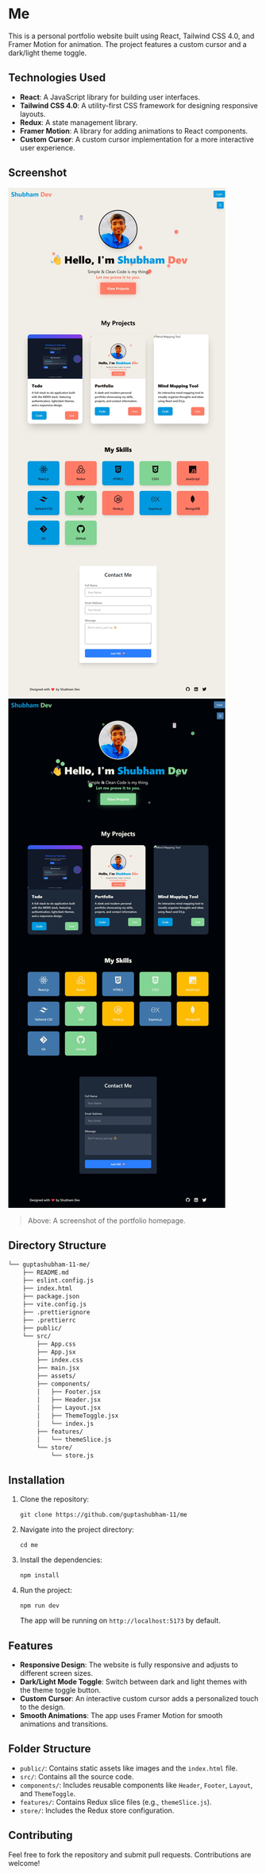 # Me

This is a personal portfolio website built using React, Tailwind CSS 4.0, and Framer Motion for animation. The project features a custom cursor and a dark/light theme toggle.

## Technologies Used

- **React**: A JavaScript library for building user interfaces.
- **Tailwind CSS 4.0**: A utility-first CSS framework for designing responsive layouts.
- **Redux**: A state management library.
- **Framer Motion**: A library for adding animations to React components.
- **Custom Cursor**: A custom cursor implementation for a more interactive user experience.

## Screenshot

![Portfolio Light Screenshot](./ScreenshortsOfPortfolio/PortfolioLight.jpeg)
![Portfolio Dark Screenshot](./ScreenshortsOfPortfolio/PortfolioDark.jpeg)

> Above: A screenshot of the portfolio homepage.

## Directory Structure

```
└── guptashubham-11-me/
    ├── README.md
    ├── eslint.config.js
    ├── index.html
    ├── package.json
    ├── vite.config.js
    ├── .prettierignore
    ├── .prettierrc
    ├── public/
    └── src/
        ├── App.css
        ├── App.jsx
        ├── index.css
        ├── main.jsx
        ├── assets/
        ├── components/
        │   ├── Footer.jsx
        │   ├── Header.jsx
        │   ├── Layout.jsx
        │   ├── ThemeToggle.jsx
        │   └── index.js
        ├── features/
        │   └── themeSlice.js
        └── store/
            └── store.js
```

## Installation

1. Clone the repository:

   ```
   git clone https://github.com/guptashubham-11/me
   ```

2. Navigate into the project directory:

   ```
   cd me
   ```

3. Install the dependencies:

   ```
   npm install
   ```

4. Run the project:

   ```
   npm run dev
   ```

   The app will be running on `http://localhost:5173` by default.

## Features

- **Responsive Design**: The website is fully responsive and adjusts to different screen sizes.
- **Dark/Light Mode Toggle**: Switch between dark and light themes with the theme toggle button.
- **Custom Cursor**: An interactive custom cursor adds a personalized touch to the design.
- **Smooth Animations**: The app uses Framer Motion for smooth animations and transitions.

## Folder Structure

- `public/`: Contains static assets like images and the `index.html` file.
- `src/`: Contains all the source code.
- `components/`: Includes reusable components like `Header`, `Footer`, `Layout`, and `ThemeToggle`.
- `features/`: Contains Redux slice files (e.g., `themeSlice.js`).
- `store/`: Includes the Redux store configuration.

## Contributing

Feel free to fork the repository and submit pull requests. Contributions are welcome!
